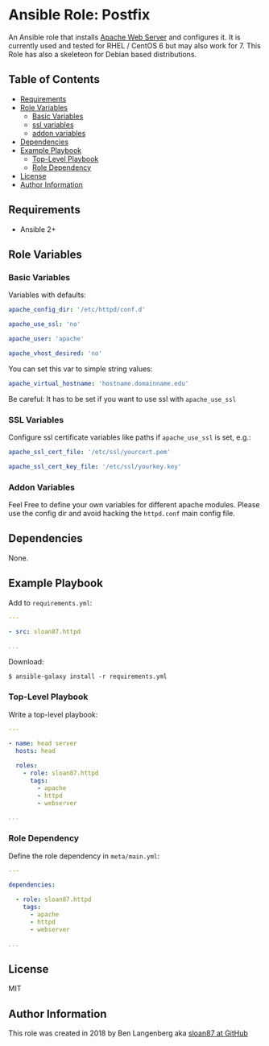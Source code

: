 Ansible Role: Postfix
=====================

An Ansible role that installs [Apache Web Server][apache] and configures it. It is currently used and tested for RHEL / CentOS 6 but may also work for 7. This Role has also a skeleteon for Debian based distributions.

Table of Contents
-----------------

<!-- toc -->

- [Requirements](#requirements)
- [Role Variables](#role-variables)
  * [Basic Variables](#basic-variables)
  * [ssl variables](#ssl-variables)
  * [addon variables](#addon-variables)
- [Dependencies](#dependencies)
- [Example Playbook](#example-playbook)
  * [Top-Level Playbook](#top-level-playbook)
  * [Role Dependency](#role-dependency)
- [License](#license)
- [Author Information](#author-information)

<!-- tocstop -->

Requirements
------------

- Ansible 2+

Role Variables
--------------

### Basic Variables

Variables with defaults:

```yml
apache_config_dir: '/etc/httpd/conf.d'

apache_use_ssl: 'no'

apache_user: 'apache'

apache_vhost_desired: 'no'
```

You can set this var to simple string values:

```yml
apache_virtual_hostname: 'hostname.domainname.edu'
```
Be careful: It has to be set if you want to use ssl with `apache_use_ssl`

### SSL Variables

Configure ssl certificate variables like paths if `apache_use_ssl` is set, e.g.:

```yml
apache_ssl_cert_file: '/etc/ssl/yourcert.pem'

apache_ssl_cert_key_file: '/etc/ssl/yourkey.key'
```

### Addon Variables

Feel Free to define your own variables for different apache modules. Please use the config dir and avoid hacking the `httpd.conf` main config file.

Dependencies
------------

None.

Example Playbook
----------------

Add to `requirements.yml`:

```yml
---

- src: sloan87.httpd

...
```

Download:

```console
$ ansible-galaxy install -r requirements.yml
```

### Top-Level Playbook

Write a top-level playbook:

```yml
---

- name: head server
  hosts: head

  roles:
    - role: sloan87.httpd
      tags:
        - apache
        - httpd
        - webserver

...
```

### Role Dependency

Define the role dependency in `meta/main.yml`:

```yml
---

dependencies:

  - role: sloan87.httpd
    tags:
      - apache
      - httpd
      - webserver

...
```

License
-------

MIT

Author Information
------------------

This role was created in 2018 by Ben Langenberg aka [sloan87 at GitHub][sloan87]


[apache]: https://www.apache.org
[sloan87]: https://github.com/sloan87

